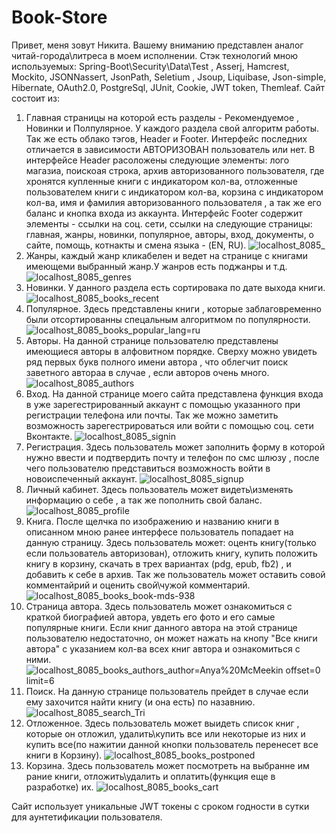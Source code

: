 # Book-Store
Привет, меня зовут Никита. Вашему вниманию представлен аналог читай-города\литреса в моем исполнении.
Стэк технологий мною используемых: Spring-Boot\Security\Data\Test , Asserj, Hamcrest, Mockito, JSONNassert, JsonPath, Seletium , Jsoup, Liquibase, Json-simple, Hibernate, OAuth2.0, PostgreSql, JUnit, Cookie, JWT token, Themleaf.
Сайт состоит из:
1. Главная страницы на которой есть разделы - Рекомендуемое , Новинки и Полпулярное. У каждого раздела свой алгоритм работы. Так же есть облако тэгов, Header и Footer. 
Интерфейс последних отличается в зависимости АВТОРИЗОВАН пользователь или нет. В  интерфейсе Header расоложены следующие элементы: лого магазиа, поискоая строка, архив авторизованного пользователя,
где хронятся купленные книги с индикатором кол-ва, отложенные пользователем книги с индикатором кол-ва, корзина с индикатором кол-ва, имя и фамилия авторизованного пользователя , а так же его баланс и кнопка входа из аккаунта.
Интерфейс Footer содержит элементы - ссылки на соц. сети, ссылки на следующие страницы: главная, жанры, новинки, популярное, авторы, вход, документы, о сайте, помощь, котнакты и смена языка - (EN, RU).
![localhost_8085_](https://user-images.githubusercontent.com/85135441/211776666-40929c4f-b044-4208-aac9-1112530bb779.png)
2. Жанры, каждый жанр кликабелен и ведет на странице с книгами имеющеми выбранный жанр.У жанров есть поджанры и т.д.
![localhost_8085_genres](https://user-images.githubusercontent.com/85135441/211777337-44024690-c075-44cf-b308-34c32ec55af0.png)
3. Новинки. У данного раздела есть сортировака по дате выхода книги.
![localhost_8085_books_recent](https://user-images.githubusercontent.com/85135441/211777617-da2bdd37-7518-4bea-8fc0-da094b19e547.png)
4. Популярное. Здесь представлены книги , которые заблаговременно были отсортированны спецальным алгоритмом по популярности.
![localhost_8085_books_popular_lang=ru](https://user-images.githubusercontent.com/85135441/211778072-3c2381e3-7dce-4180-b193-e911c38a9927.png)
5. Авторы. На данной странице пользователю представлены имеющиеся авторы в алфовитном порядке. Сверху можно увидеть ряд первых букв полного имени автора , что облегчит поиск заветного автораа в случае , если авторов очень много.
![localhost_8085_authors](https://user-images.githubusercontent.com/85135441/211778695-8b3c80f6-7437-4d4e-9895-fce1f7464581.png)
6. Вход. На данной странице моего сайта представлена функция входа в уже зарегестрированный аккаунт с помощью указанного при регистрации телефона или почты. Так же можно заметить 
возможность зарегестрироваться или войти с помощью соц. сети Вконтакте.
![localhost_8085_signin](https://user-images.githubusercontent.com/85135441/211780749-57c25b5e-4d8d-4243-9bb7-5eb7fbf0e4a8.png)
7. Регистрация. Здесь пользователь может заполнить форму  в которой нужно ввести и подтвердить почту и телефон по смс шлюзу , после чего пользователю представиться возможность войти в новоиспеченный аккаунт.
![localhost_8085_signup](https://user-images.githubusercontent.com/85135441/211780727-30e5d3e7-d684-4714-a78e-10f1d858fe69.png)
8. Личный кабинет.  Здесь пользователь может видеть\изменять информацию о себе , а так же пополнить свой баланс.
![localhost_8085_profile](https://user-images.githubusercontent.com/85135441/211781298-ad5c5254-f22a-4278-b4aa-365eb71ddb6b.png)
9. Книга. После щелчка по изображению и названию книги в описанном мною ранее интерфесе пользователь попадает на данную страницу. Здесь пользователь может: оценть книгу(только если пользователь авторизован),
отложить книгу, купить положить книгу в корзину, скачать в трех вариантах (pdg, epub, fb2) , и добавить к себе в архив. Так же пользователь может оставить совой комментайрий и оценить свой\чужой комментарий.
![localhost_8085_books_book-mds-938](https://user-images.githubusercontent.com/85135441/211783317-67c55d3b-bca5-410a-9c32-03e170b3f84a.png)
10. Страница автора. Здесь пользователь может ознакомиться с краткой биографией автора, увдеть его фото и его самые популярные книги. Если книг данного автора на этой странице пользователю недостаточно, он может нажать на кнопу "Все книги автора"
с указанием кол-ва всех книг автора и ознакомиться с ними.
![localhost_8085_books_authors_author=Anya%20McMeekin offset=0 limit=6](https://user-images.githubusercontent.com/85135441/211784138-50077888-c1a9-4c96-9daf-e2d06cf32559.png)
11. Поиск. На данную странице пользователь прейдет в случае если ему захочится найти книгу (и она есть) по назавнию.
![localhost_8085_search_Tri](https://user-images.githubusercontent.com/85135441/211784563-9763fb1c-69e2-461a-bd2f-c4ba3f55e219.png)
12. Отложенное. Здесь пользователь может выидеть список книг , которые он отложил, удалить\купить все или некоторые из них и купить все(по нажитии данной кнопки пользователь перенесет все книги в Корзину).
![localhost_8085_books_postponed](https://user-images.githubusercontent.com/85135441/211785599-9471c18b-f2dd-433c-9996-884c0459fac1.png)
13. Корзина. Здесь пользователь может посмотреть на выбранне им рание книги, отложить\удалить и оплатить(функция еще в разработке) их.
![localhost_8085_books_cart](https://user-images.githubusercontent.com/85135441/211786049-70aaeac3-2cdc-4bcc-a720-91a197595118.png)


Сайт использует уникальные JWT токены с сроком годности в сутки для аунтетификации пользователя.
